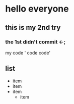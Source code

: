 # hello everyone
## this is my 2nd try 
### the 1st didn't commit <-; 

my code ' code
code'


## list
* item
* item
* item
    * item
